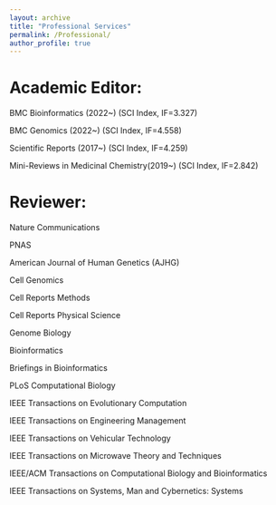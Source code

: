 ```yaml
---
layout: archive
title: "Professional Services"
permalink: /Professional/ 
author_profile: true
---
```



# Academic Editor:
BMC Bioinformatics (2022~) (SCI Index, IF=3.327)

BMC Genomics (2022~) (SCI Index, IF=4.558)

Scientific Reports (2017~) (SCI Index, IF=4.259)

Mini-Reviews in Medicinal Chemistry(2019~)  (SCI Index, IF=2.842)


# Reviewer:

Nature Communications

PNAS

American Journal of Human Genetics (AJHG)

Cell Genomics

Cell Reports Methods

Cell Reports Physical Science

Genome Biology

Bioinformatics

Briefings in Bioinformatics

PLoS Computational Biology

IEEE Transactions on Evolutionary Computation

IEEE Transactions on Engineering Management

IEEE Transactions on Vehicular Technology

IEEE Transactions on Microwave Theory and Techniques

IEEE/ACM Transactions on Computational Biology and Bioinformatics

IEEE Transactions on Systems, Man and Cybernetics: Systems

